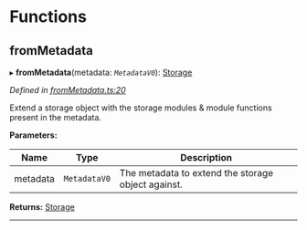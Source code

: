 

# Functions

<a id="frommetadata"></a>

##  fromMetadata

▸ **fromMetadata**(metadata: *`MetadataV0`*): [Storage](../interfaces/_types_.storage.md)

*Defined in [fromMetadata.ts:20](https://github.com/polkadot-js/api/blob/96624a6/packages/type-storage/src/fromMetadata.ts#L20)*

Extend a storage object with the storage modules & module functions present in the metadata.

**Parameters:**

| Name | Type | Description |
| ------ | ------ | ------ |
| metadata | `MetadataV0` |  The metadata to extend the storage object against. |

**Returns:** [Storage](../interfaces/_types_.storage.md)

___

